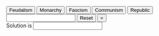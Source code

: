 ---
---
<html>
<head>
<title>HTML Calculator</title>
</head>
<body>

<form name="calculator" >
<input type="button" value="Feudalism" onClick="document.calculator.calc.value+='0.3*0.5'">
<input type="button" value="Monarchy" onClick="document.calculator.calc.value+='0.55*0.75'">
<input type="button" value="Fascism" onClick="document.calculator.calc.value+='0.9*1'">
<input type="button" value="Communism" onClick="document.calculator.calc.value+='0.7*1.25'">
<input type="button" value="Republic" onClick="document.calculator.calc.value+='0.75*1.5'">

<input type="textfield" name="calc" value="">
<input type="reset" value="Reset">

<input type="button" value="=" onClick="document.calculator.ans.value=eval(document.calculator.calc.value)">
<br>Solution is <input type="textfield" name="ans" value="">
</form>
 
</body>
</html>
